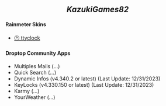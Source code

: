 <h2 align="center"><i>KazukiGames82</i></h2>
<h4><b>Rainmeter Skins</b></h4>
  
  - [🕑 ttyclock](https://github.com/KazukiGames/ttyclock-for-rainmeter/blob/main/README.md)

<h4><b>Droptop Community Apps</b></h4>

  - Multiples Mails (...)
  - Quick Search (...)
  - Dynamic Infos (v4.340.2 or latest) (Last Update: 12/31/2023)
  - KeyLocks (v4.330.150 or latest) (Last Update: 12/31/2023)
  - Karmy (...)
  - YourWeather (...)
